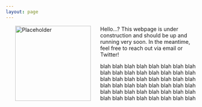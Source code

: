 ```yaml
---
layout: page
---
```

<div>
<img align="left" src="/images/404.jpg" hspace="25" width="200" alt="Placeholder"/>
Hello...?
This webpage is under construction and should be up and running very soon. In the meantime, feel free to reach out via email or Twitter!

blah blah blah blah blah blah blah blah blah blah blah blah blah blah blah blah blah blah blah blah blah blah blah blah blah blah blah blah blah blah blah blah blah blah blah blah blah blah blah blah blah blah blah blah blah blah blah blah
<span class="clear: both"></span>
</div>
<!-- float="left" -->
